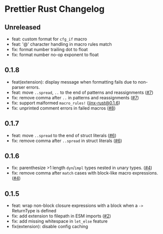 # Prettier Rust Changelog

## Unreleased

- feat: custom format for `cfg_if` macro
- feat: '@' character handling in macro rules match
- fix: format number trailing dot to float
- fix: format number no-op exponent to float

## 0.1.8

- feat(extension): display message when formatting fails due to non-parser errors.
- feat: move `..spread`, `..` to the end of patterns and reassignments ([#7](https://github.com/jinxdash/prettier-plugin-rust/pull/7))
- fix: remove comma after `..` in patterns and reassignments ([#7](https://github.com/jinxdash/prettier-plugin-rust/pull/7))
- fix: support malformed `macro_rules!` ([jinx-rust@0.1.6](/jinxdash/jinx-rust/pull/2))
- fix: unprinted comment errors in failed macros ([#8](https://github.com/jinxdash/prettier-plugin-rust/pull/8))

## 0.1.7

- feat: move `..spread` to the end of struct literals ([#6](https://github.com/jinxdash/prettier-plugin-rust/pull/6))
- fix: remove comma after `..spread` in struct literals ([#6](https://github.com/jinxdash/prettier-plugin-rust/pull/6))

## 0.1.6

- fix: parenthesize >1 length `dyn`/`impl` types nested in unary types. ([#4](https://github.com/jinxdash/prettier-plugin-rust/pull/4))
- fix: remove comma after `match` cases with block-like macro expressions. ([#4](https://github.com/jinxdash/prettier-plugin-rust/pull/4))

## 0.1.5

- feat: wrap non-block closure expressions with a block when a `->` ReturnType is defined
- fix: add extension to filepath in ESM imports ([#2](https://github.com/jinxdash/prettier-plugin-rust/issues/2))
- fix: add missing whitespace in `let_else` feature
- fix(extension): disable config caching

